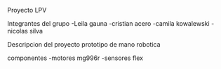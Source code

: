 Proyecto LPV 

Integrantes del grupo 
-Leila gauna
-cristian acero
-camila kowalewski
-nicolas silva 

Descripcion del proyecto
prototipo de mano robotica 

componentes
-motores mg996r
-sensores flex